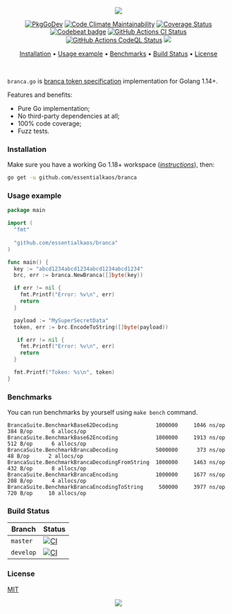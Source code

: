 <p align="center"><a href="#readme"><img src="https://gh.kaos.st/branca.svg"/></a></p>

<p align="center">
  <a href="https://kaos.sh/g/branca.v1?docs"><img src="https://gh.kaos.st/godoc.svg" alt="PkgGoDev" /></a>
  <a href="https://kaos.sh/l/branca"><img src="https://kaos.sh/l/974757272a5d2b6bd52b.svg" alt="Code Climate Maintainability" /></a>
  <a href="https://kaos.sh/c/branca"><img src="https://kaos.sh/c/branca.svg" alt="Coverage Status" /></a>
  <a href="https://kaos.sh/b/branca"><img src="https://codebeat.co/badges/eca8a1ed-a16f-4005-a7bc-0d16f8d70ae4" alt="Codebeat badge" /></a>
  <a href="https://kaos.sh/w/branca/ci"><img src="https://kaos.sh/w/branca/ci.svg" alt="GitHub Actions CI Status" /></a>
  <a href="https://kaos.sh/w/branca/codeql"><img src="https://kaos.sh/w/branca/codeql.svg" alt="GitHub Actions CodeQL Status" /></a>
  <a href="#license"><img src="https://gh.kaos.st/mit.svg" /></a>
</p>

<p align="center"><a href="#installation">Installation</a> • <a href="#usage-example">Usage example</a> • <a href="#benchmarks">Benchmarks</a> • <a href="#build-status">Build Status</a> • <a href="#license">License</a></p>

<br/>

`branca.go` is [branca token specification](https://github.com/tuupola/branca-spec) implementation for Golang 1.14+.

Features and benefits:

* Pure Go implementation;
* No third-party dependencies at all;
* 100% code coverage;
* Fuzz tests.

### Installation

Make sure you have a working Go 1.18+ workspace (_[instructions](https://go.dev/doc/install)_), then:


```bash
go get -u github.com/essentialkaos/branca
```

### Usage example

```go
package main

import (
  "fmt"
  
  "github.com/essentialkaos/branca"
)

func main() {
  key := "abcd1234abcd1234abcd1234abcd1234"
  brc, err := branca.NewBranca([]byte(key))

  if err != nil {
    fmt.Printf("Error: %v\n", err)
    return
  }

  payload := "MySuperSecretData"
  token, err := brc.EncodeToString([]byte(payload))

   if err != nil {
    fmt.Printf("Error: %v\n", err)
    return
  }

  fmt.Printf("Token: %s\n", token)
}

```

### Benchmarks

You can run benchmarks by yourself using `make bench` command.

```
BrancaSuite.BenchmarkBase62Decoding            1000000     1046 ns/op      384 B/op      6 allocs/op
BrancaSuite.BenchmarkBase62Encoding            1000000     1913 ns/op      512 B/op      6 allocs/op
BrancaSuite.BenchmarkBrancaDecoding            5000000      373 ns/op       48 B/op      2 allocs/op
BrancaSuite.BenchmarkBrancaDecodingFromString  1000000     1463 ns/op      432 B/op      8 allocs/op
BrancaSuite.BenchmarkBrancaEncoding            1000000     1677 ns/op      208 B/op      4 allocs/op
BrancaSuite.BenchmarkBrancaEncodingToString     500000     3977 ns/op      720 B/op     10 allocs/op
```

### Build Status

| Branch | Status |
|--------|----------|
| `master` | [![CI](https://kaos.sh/w/branca/ci.svg?branch=master)](https://kaos.sh/w/branca/ci?query=branch:master) |
| `develop` | [![CI](https://kaos.sh/w/branca/ci.svg?branch=develop)](https://kaos.sh/w/branca/ci?query=branch:develop) |

### License

[MIT](LICENSE)

<p align="center"><a href="https://essentialkaos.com"><img src="https://gh.kaos.st/ekgh.svg"/></a></p>